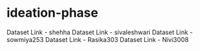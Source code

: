 # ideation-phase
Dataset Link - shehha
Dataset Link - sivaleshwari
Dataset Link - sowmiya253
Dataset Link - Rasika303
Dataset Link - Nivi3008
